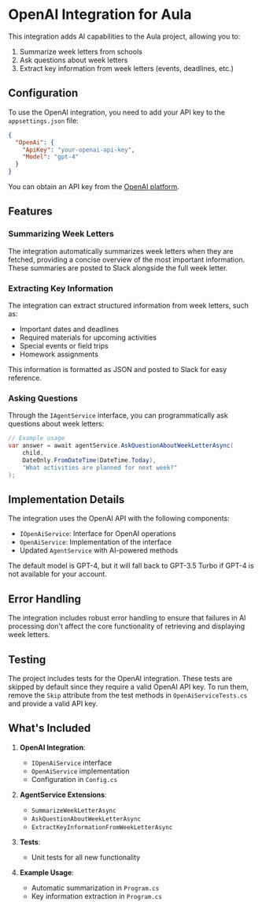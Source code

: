 # OpenAI Integration for Aula

This integration adds AI capabilities to the Aula project, allowing you to:

1. Summarize week letters from schools
2. Ask questions about week letters
3. Extract key information from week letters (events, deadlines, etc.)

## Configuration

To use the OpenAI integration, you need to add your API key to the `appsettings.json` file:

```json
{
  "OpenAi": {
    "ApiKey": "your-openai-api-key",
    "Model": "gpt-4" 
  }
}
```

You can obtain an API key from the [OpenAI platform](https://platform.openai.com/account/api-keys).

## Features

### Summarizing Week Letters

The integration automatically summarizes week letters when they are fetched, providing a concise overview of the most important information. These summaries are posted to Slack alongside the full week letter.

### Extracting Key Information

The integration can extract structured information from week letters, such as:

- Important dates and deadlines
- Required materials for upcoming activities
- Special events or field trips
- Homework assignments

This information is formatted as JSON and posted to Slack for easy reference.

### Asking Questions

Through the `IAgentService` interface, you can programmatically ask questions about week letters:

```csharp
// Example usage
var answer = await agentService.AskQuestionAboutWeekLetterAsync(
    child, 
    DateOnly.FromDateTime(DateTime.Today), 
    "What activities are planned for next week?"
);
```

## Implementation Details

The integration uses the OpenAI API with the following components:

- `IOpenAiService`: Interface for OpenAI operations
- `OpenAiService`: Implementation of the interface
- Updated `AgentService` with AI-powered methods

The default model is GPT-4, but it will fall back to GPT-3.5 Turbo if GPT-4 is not available for your account.

## Error Handling

The integration includes robust error handling to ensure that failures in AI processing don't affect the core functionality of retrieving and displaying week letters.

## Testing

The project includes tests for the OpenAI integration. These tests are skipped by default since they require a valid OpenAI API key. To run them, remove the `Skip` attribute from the test methods in `OpenAiServiceTests.cs` and provide a valid API key.

## What's Included

1. **OpenAI Integration**:
   - `IOpenAiService` interface
   - `OpenAiService` implementation
   - Configuration in `Config.cs`

2. **AgentService Extensions**:
   - `SummarizeWeekLetterAsync`
   - `AskQuestionAboutWeekLetterAsync`
   - `ExtractKeyInformationFromWeekLetterAsync`

3. **Tests**:
   - Unit tests for all new functionality

4. **Example Usage**:
   - Automatic summarization in `Program.cs`
   - Key information extraction in `Program.cs` 